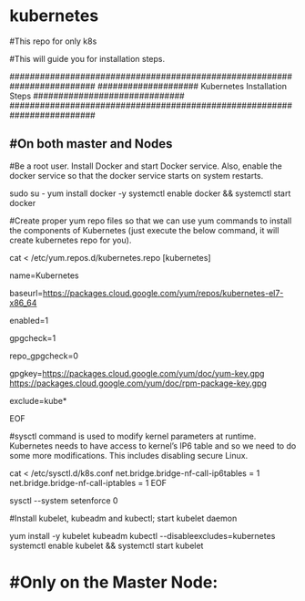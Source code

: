 # kubernetes
#This repo for only k8s 

#This will guide you for installation steps.

#########################################################################
####################  Kubernetes Installation Steps  ##############################
#########################################################################

#On both master and Nodes
------------------------
#Be a root user. Install Docker and start Docker service. Also, enable the docker service so that the docker service starts on system restarts.

sudo su -
yum install docker -y 
systemctl enable docker && systemctl start docker

#Create proper yum repo files so that we can use yum commands to install the components of Kubernetes (just execute the below command, it will create kubernetes repo for you).

cat <<EOF > /etc/yum.repos.d/kubernetes.repo
[kubernetes]

name=Kubernetes

baseurl=https://packages.cloud.google.com/yum/repos/kubernetes-el7-x86_64

enabled=1

gpgcheck=1

repo_gpgcheck=0

gpgkey=https://packages.cloud.google.com/yum/doc/yum-key.gpg https://packages.cloud.google.com/yum/doc/rpm-package-key.gpg

exclude=kube*

EOF



#sysctl command is used to modify kernel parameters at runtime. Kubernetes needs to have access to kernel’s IP6 table and so we need to do some more modifications. This includes disabling secure Linux.

cat <<EOF >  /etc/sysctl.d/k8s.conf
net.bridge.bridge-nf-call-ip6tables = 1
net.bridge.bridge-nf-call-iptables = 1
EOF

sysctl --system
setenforce 0

#Install kubelet, kubeadm and kubectl; start kubelet daemon

yum install -y kubelet kubeadm kubectl --disableexcludes=kubernetes
systemctl enable kubelet && systemctl start kubelet


#Only on the Master Node:
========================
